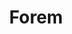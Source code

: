 ---
codehost: https://github.com/https://github.com/forem/forem
logohandle: forem
sort: forem
title: Forem
twitter: https://x.com/forem
website: https://www.forem.com/
---